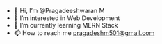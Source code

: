 - 👋 Hi, I’m @Pragadeeshwaran M
- 👀 I’m interested in Web Development
- 🌱 I’m currently learning MERN Stack
- 📫 How to reach me pragadeshm501@gmail.com

<!---
Pragadeeshwaran15/Pragadeeshwaran15 is a ✨ special ✨ repository because its `README.md` (this file) appears on your GitHub profile.
You can click the Preview link to take a look at your changes.
--->
